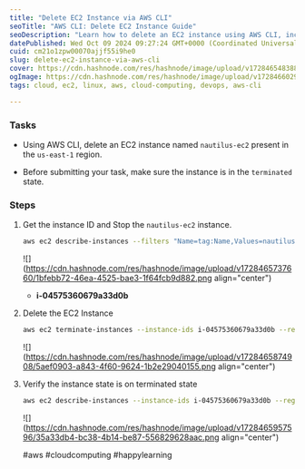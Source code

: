 ```yaml
---
title: "Delete EC2 Instance via AWS CLI"
seoTitle: "AWS CLI: Delete EC2 Instance Guide"
seoDescription: "Learn how to delete an EC2 instance using AWS CLI, including instance termination verification"
datePublished: Wed Oct 09 2024 09:27:24 GMT+0000 (Coordinated Universal Time)
cuid: cm21o1zpw00070ajjf55i9he0
slug: delete-ec2-instance-via-aws-cli
cover: https://cdn.hashnode.com/res/hashnode/image/upload/v1728465483881/bd98f6f4-dd54-44c5-b680-b56f5e7b8fdb.png
ogImage: https://cdn.hashnode.com/res/hashnode/image/upload/v1728466029367/05617099-bd1b-4127-9fdb-b0c3cc88bae8.png
tags: cloud, ec2, linux, aws, cloud-computing, devops, aws-cli

---
```


### Tasks

* Using AWS CLI, delete an EC2 instance named `nautilus-ec2` present in the `us-east-1` region.
    
* Before submitting your task, make sure the instance is in the `terminated` state.
    

### Steps

1. Get the instance ID and Stop the `nautilus-ec2` instance.
    
    ```bash
    aws ec2 describe-instances --filters "Name=tag:Name,Values=nautilus-ec2" --query "Reservations[*].Instances[*].InstanceId" --output text
    ```
    
    ![](https://cdn.hashnode.com/res/hashnode/image/upload/v1728465737660/1bfebb72-46ea-4525-bae3-1f64fcb9d882.png align="center")
    
    * **i-04575360679a33d0b**
        
2. Delete the EC2 Instance
    
    ```bash
    aws ec2 terminate-instances --instance-ids i-04575360679a33d0b --region us-east-1
    ```
    
    ![](https://cdn.hashnode.com/res/hashnode/image/upload/v1728465874908/5aef0903-a843-4f60-9624-1b2e29040155.png align="center")
    
3. Verify the instance state is on terminated state
    
    ```bash
    aws ec2 describe-instances --instance-ids i-04575360679a33d0b --region us-east-1 --query "Reservations[*].Instances[*].State.Name" --output text
    ```
    
    ![](https://cdn.hashnode.com/res/hashnode/image/upload/v1728465957596/35a33db4-bc38-4b14-be87-556829628aac.png align="center")
    
    #aws #cloudcomputing #happylearning